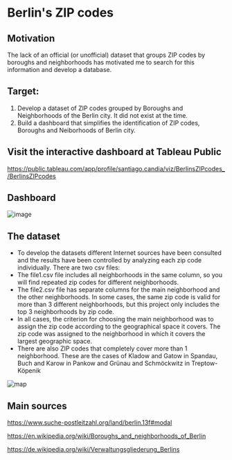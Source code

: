 # Berlin's ZIP codes

## Motivation
The lack of an official (or unofficial) dataset that groups ZIP codes by boroughs and neighborhoods has motivated me to search for this information and develop a database.

## Target:
1) Develop a dataset of ZIP codes grouped by Boroughs and Neighborhoods of the Berlin city. It did not exist at the time.
2) Build a dashboard that simplifies the identification of ZIP codes, Boroughs and Neiborhoods of Berlin city.

## Visit the interactive dashboard at Tableau Public 
https://public.tableau.com/app/profile/santiago.candia/viz/BerlinsZIPcodes_/BerlinsZIPcodes

## Dashboard
![image](https://github.com/santiagocandia/data-viz/assets/16913295/a3db4f7a-1d1e-42c2-9e32-f402cbaf7fb1)

## The dataset
- To develop the datasets different Internet sources have been consulted and the results have been controlled by analyzing each zip code individually. There are two csv files: 
- The file1.csv file includes all neighborhoods in the same column, so you will find repeated zip codes for different neighborhoods. 
- The file2.csv file has separate columns for the main neighborhood and the other neighborhoods. In some cases, the same zip code is valid for more than 3 different neighborhoods, but this project only includes the top 3 neighborhoods by zip code.
- In all cases, the criterion for choosing the main neighborhood was to assign the zip code according to the geographical space it covers. The zip code was assigned to the neighborhood in which it covers the largest geographic space.
- There are also ZIP codes that completely cover more than 1 neighborhood. These are the cases of Kladow and Gatow in Spandau, Buch and Karow in Pankow and Grünau and Schmöckwitz in Treptow-Köpenik

![map](https://github.com/santiagocandia/data-viz/assets/16913295/253d9a7a-1586-4d0b-b8dc-271d505c62e0)

## Main sources
https://www.suche-postleitzahl.org/land/berlin.13f#modal

https://en.wikipedia.org/wiki/Boroughs_and_neighborhoods_of_Berlin

https://de.wikipedia.org/wiki/Verwaltungsgliederung_Berlins




